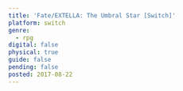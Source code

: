 ```yaml
---
title: 'Fate/EXTELLA: The Umbral Star [Switch]'
platform: switch
genre:
  - rpg
digital: false
physical: true
guide: false
pending: false
posted: 2017-08-22
---
```

